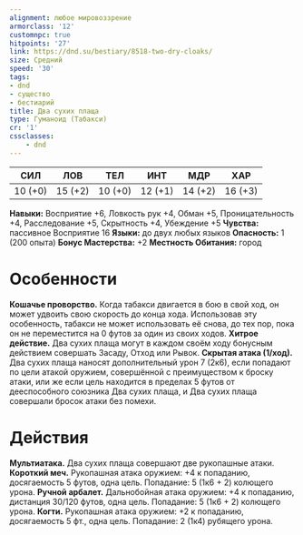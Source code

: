 ```yaml
---
alignment: любое мировоззрение
armorclass: '12'
customnpc: true
hitpoints: '27'
link: https://dnd.su/bestiary/8518-two-dry-cloaks/
size: Средний
speed: '30'
tags:
- dnd
- существо
- бестиарий
title: Два сухих плаща
type: Гуманоид (Табакси)
cr: '1'
cssclasses:
    - dnd
---
```



| СИЛ | ЛОВ | ТЕЛ | ИНТ | МДР | ХАР |
|---|---|---|---|---|---|
| 10 (+0) | 15 (+2) | 10 (+0) | 12 (+1) | 14 (+2) | 16 (+3) |
**Навыки:** Восприятие +6, Ловкость рук +4, Обман +5, Проницательность +4, Расследование +5, Скрытность +4, Убеждение +5
**Чувства:** пассивное Восприятие 16
**Языки:** до двух любых языков
**Опасность:** 1 (200 опыта)
**Бонус Мастерства:** +2
**Местность Обитания:** город


# Особенности
**Кошачье проворство.** Когда табакси двигается в бою в свой ход, он может удвоить свою скорость до конца хода. Использовав эту особенность, табакси не может использовать её снова, до тех пор, пока он не переместится на 0 футов за один из своих ходов.
**Хитрое действие.** Два сухих плаща могут в каждом своём ходу бонусным действием совершать Засаду, Отход или Рывок.
**Скрытая атака (1/ход).** Два сухих плаща наносят дополнительный урон 7 (2к6), если попадают по цели атакой оружием, совершённой с преимуществом к броску атаки, или же если цель находится в пределах 5 футов от дееспособного союзника Два сухих плаща, и Два сухих плаща совершали бросок атаки без помехи.


# Действия
**Мультиатака.** Два сухих плаща совершают две рукопашные атаки.
**Короткий меч.** Рукопашная атака оружием: +4 к попаданию, досягаемость 5 футов, одна цель. Попадание: 5 (1к6 + 2) колющего урона.
**Ручной арбалет.** Дальнобойная атака оружием: +4 к попаданию, дистанция 30/120 футов, одна цель. Попадание: 5 (1к6 + 2) колющего урона.
**Когти.** Рукопашная атака оружием: +2 к попаданию, досягаемость 5 фт., одна цель. Попадание: 2 (1к4) рубящего урона.